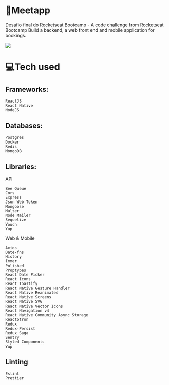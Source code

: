 # 🚀Meetapp
Desafio final do Rocketseat Bootcamp - A code challenge from Rocketseat Bootcamp
Build a backend, a web front end and mobile application for bookings.

<img src="https://img.shields.io/github/languages/top/yarapolana/Meetapp">

# 💻Tech used
   ## Frameworks:
    ReactJS
    React Native
    NodeJS
    
  ## Databases:
    Postgres
    Docker
    Redis
    MongoDB
    
  ## Libraries:
  API

    Bee Queue
    Cors
    Express
    Json Web Token
    Mongoose
    Multer
    Node Mailer
    Sequelize
    Youch
    Yup

  Web & Mobile
    
    Axios
    Date-fns
    History
    Immer
    Polished
    Proptypes
    React Date Picker
    React Icons
    React Toastify
    React Native Gesture Handler
    React Native Reanimated
    React Native Screens
    React Native SVG
    React Native Vector Icons
    React Navigation v4
    React Native Community Async Storage
    Reactotron
    Redux
    Redux-Persist
    Redux Saga
    Sentry
    Styled Components
    Yup
    
    
  ## Linting
    Eslint
    Prettier
